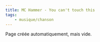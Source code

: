```yaml
---
title: MC Hammer - You can't touch this
tags:
    - musique/chanson
---
```


Page créée automatiquement, mais vide.
